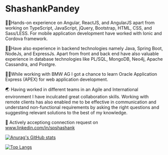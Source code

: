 # ShashankPandey

⛹🏻Hands-on experience on Angular, ReactJS, and AngularJS apart from working on TypeScript, JavaScript, jQuery, Bootstrap, HTML, CSS, and Sass/LESS. For mobile application development have worked with Ionic and Cordova framework.

🏌️‍♂️Have also experience in backend technologies namely Java, Spring Boot, NodeJs, and ExpressJs. Apart from front and back end have also valuable experience in database technologies like PL/SQL, MongoDB, Neo4j, Apache Cassandra, and Postgre.

👨‍💼While working with BMW AG I got a chance to learn Oracle Application Express (APEX) for web application development. 

🌏 Having worked in different teams in an Agile and International environment I have inculcated great collaboration skills. Working with remote clients has also enabled me to be effective in communication and understand non-functional requirements by asking the right questions and suggesting relevant solutions to the best of my knowledge.

💬 Actively acceptiong connection request on www.linkedin.com/in/spshashank

[![Anurag's GitHub stats](https://github-readme-stats.vercel.app/api?username=spShashankGIT)](https://github.com/anuraghazra/github-readme-stats)



[![Top Langs](https://github-readme-stats.vercel.app/api/top-langs/?username=spShashankGIT)](https://github.com/anuraghazra/github-readme-stats)


